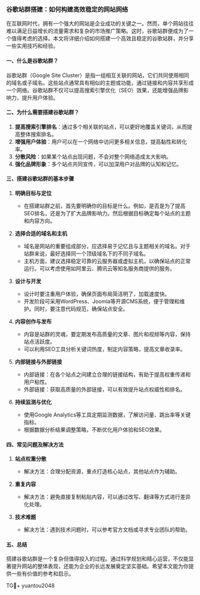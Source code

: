 ### 谷歌站群搭建：如何构建高效稳定的网站网络

在互联网时代，拥有一个强大的网站是企业成功的关键之一。然而，单个网站往往难以满足日益增长的流量需求和复杂的市场推广策略。这时，谷歌站群便成为了一个值得考虑的选择。本文将详细介绍如何搭建一个高效且稳定的谷歌站群，并分享一些实用技巧和经验。

#### 一、什么是谷歌站群？

谷歌站群（Google Site Cluster）是指一组相互关联的网站，它们共同使用相同的域名或子域名。这些站点通常具有相似的主题或功能，通过链接和内容共享形成一个网络。谷歌站群不仅可以提高搜索引擎优化（SEO）效果，还能增强品牌影响力，提升用户体验。

#### 二、为什么需要搭建谷歌站群？

1. **提高搜索引擎排名**：通过多个相关联的站点，可以更好地覆盖关键词，从而提高整体搜索排名。
2. **增强用户体验**：用户可以在一个网络中访问更多相关信息，提高黏性和转化率。
3. **分散风险**：如果某个站点出现问题，不会对整个网络造成太大影响。
4. **强化品牌形象**：多个站点共同宣传，可以加深用户对品牌的认知和记忆。

#### 三、搭建谷歌站群的基本步骤

1. **明确目标与定位**
   - 在搭建站群之前，首先要明确你的目标是什么。例如，是否是为了提高SEO排名，还是为了扩大品牌影响力。然后根据目标确定每个站点的主题和内容方向。

2. **选择合适的域名和主机**
   - 域名是网站的重要组成部分，应选择易于记忆且与主题相关的域名。对于站群来说，最好选择同一个顶级域名下的不同子域名。
   - 主机方面，建议选择稳定可靠的云服务器或虚拟主机，以确保站点的正常运行。可以考虑使用如阿里云、腾讯云等知名服务商提供的服务。

3. **设计与开发**
   - 设计时要注重用户体验，确保页面布局简洁明了，加载速度快。
   - 开发阶段可采用WordPress、Joomla等开源CMS系统，便于管理和维护。同时，要注意代码规范，确保站点安全。

4. **内容创作与发布**
   - 内容是站群的灵魂，要定期发布高质量的文章、图片和视频等内容，保持站点活跃度。
   - 可以利用SEO工具分析关键词热度，制定内容策略，提高文章收录率。

5. **内部链接与外部链接**
   - 内部链接：在各个站点之间建立合理的链接结构，有助于提高权重传递和用户粘性。
   - 外部链接：获取高质量的外部链接，可以有效提升站点权威性和排名。

6. **持续监测与优化**
   - 使用Google Analytics等工具定期监测数据，了解访问量、跳出率等关键指标。
   - 根据数据分析结果调整策略，不断优化用户体验和SEO效果。

#### 四、常见问题及解决方法

1. **站点权重分散**
   - 解决方法：合理分配资源，重点打造核心站点，其他站点作为辅助。

2. **重复内容**
   - 解决方法：避免直接复制粘贴内容，可以通过改写、翻译等方式进行差异化处理。

3. **技术难题**
   - 解决方法：遇到技术问题时，可以参考官方文档或寻求专业团队的帮助。

#### 五、总结

搭建谷歌站群是一个复杂但值得投入的过程。通过科学规划和精心运营，不仅能显著提升网站的整体表现，还能为企业的长远发展奠定坚实基础。希望本文能为你提供一些有价值的参考和启示。

TG💪+ yuantou2048